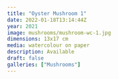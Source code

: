 ```yaml
---
title: "Oyster Mushroom 1"
date: 2022-01-18T13:14:44Z
year: 2021
image: mushrooms/mushroom-wc-1.jpg
dimensions: 13x17 cm
media: watercolour on paper
description: Available
draft: false
galleries: ["Mushrooms"]
---
```


